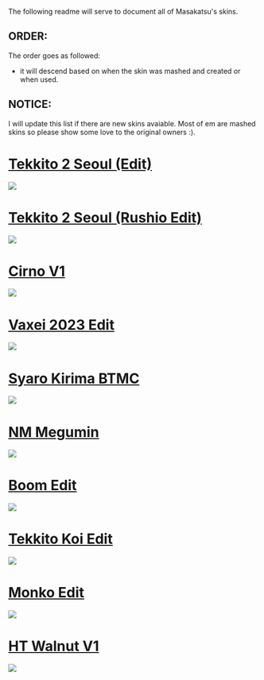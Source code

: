 The following readme will serve to document all of Masakatsu's skins.

## ORDER: 
The order goes as followed: 
- it will descend based on when the skin was mashed and created or when used.

## NOTICE:
I will update this list if there are new skins avaiable. Most of em are mashed skins so please show some love to the original owners :).

# [Tekkito 2 Seoul (Edit)](https://cdn.discordapp.com/attachments/749686438341247147/1171985527013118114/tekkito2_Seoul_Edit.osk?ex=6604c894&is=65f25394&hm=6c4f96197487a7c5ba9c142a7240c126f4b2424e03d315a0088f64aaa7ea9bee&)
![](https://cdn.discordapp.com/attachments/749686438341247147/1171984645106176010/screenshot039.jpg?ex=6604c7c1&is=65f252c1&hm=0d52a0e5d57dbedfd56ae3bd92794a25cb8fb6c3078c9e8d2f9eefac03e851c8&)

# [Tekkito 2 Seoul (Rushio Edit)](https://cdn.discordapp.com/attachments/749686438341247147/1171985527348678738/tekkito2_Seoul_Rushio_Edit.osk?ex=6604c894&is=65f25394&hm=6f387c9cd3b66f60b76d7a7fbcec3dfd1bfd50a0ec64223d559f44c7dfc261c0&)
![](https://cdn.discordapp.com/attachments/749686438341247147/1171984645106176010/screenshot039.jpg?ex=6604c7c1&is=65f252c1&hm=0d52a0e5d57dbedfd56ae3bd92794a25cb8fb6c3078c9e8d2f9eefac03e851c8&)

# [Cirno V1](https://cdn.discordapp.com/attachments/749686438341247147/1172240220008226826/Cirno-V1.0.osk?ex=6605b5c7&is=65f340c7&hm=3c4d3deeebc8e06875dce92d19b9c9b4ae84bde621a7144b63f0954f792b59f2&)
![](https://cdn.discordapp.com/attachments/749686438341247147/1172239794512875570/image.png?ex=6605b562&is=65f34062&hm=31c0092688fbad5a4fb025c6f6c6adfb405288b3dd78cbb3f830fe11696fff1b&)

# [Vaxei 2023 Edit](https://cdn.discordapp.com/attachments/749686438341247147/1181353523892473866/Vaxei_2023_Edit.osk?ex=6601f334&is=65ef7e34&hm=0d4a9ee32fdc76a6ea914690c6d31d51e87fe0050521e382d8445eb50cacb4da&)
![](https://cdn.discordapp.com/attachments/749686438341247147/1181353523892473866/Vaxei_2023_Edit.osk?ex=6601f334&is=65ef7e34&hm=0d4a9ee32fdc76a6ea914690c6d31d51e87fe0050521e382d8445eb50cacb4da&)

# [Syaro Kirima BTMC](https://cdn.discordapp.com/attachments/749686438341247147/1171991015075352677/-_Syaro_Kirima_BTMC_-.osk?ex=6604cdb0&is=65f258b0&hm=a90ad13bb88de0371294b2fe55f0e4d230a1aa47fb269dde044410d119301c84&)
![](https://cdn.discordapp.com/attachments/749686438341247147/1171990973203632198/screenshot042.jpg?ex=6604cda6&is=65f258a6&hm=b7aadbd463182112e43e00e48724c35fd510895e2a5434b17cc5953913bdf563&)

# [NM Megumin](https://cdn.discordapp.com/attachments/749686438341247147/1171995101904519198/NMMegumin.osk?ex=6604d17e&is=65f25c7e&hm=f1b2f7f805540297707c47128ef75eeec3b00887ca1a95db6bdb626c0e2033e8&)
![](https://cdn.discordapp.com/attachments/749686438341247147/1171994977644068905/screenshot044.jpg?ex=6604d161&is=65f25c61&hm=8e08ddfdb1e09e2d725831d5bfe525282be0675487122546700b91ba56975aed&)

# [Boom Edit](https://cdn.discordapp.com/attachments/749686438341247147/1171988817222303814/boom_edit.osk?ex=6604cba4&is=65f256a4&hm=e46f99048bb1a22020d0cb954971b2b8a58a39e21b8e2fa26d2a459be9004fb1&)
![](https://cdn.discordapp.com/attachments/749686438341247147/1171987400013135983/screenshot041.jpg?ex=6604ca52&is=65f25552&hm=f522618fee8ed8b54337734cacc5901e6e34f0e6ba99423b4274bb8cbd8195f0&)

# [Tekkito Koi Edit](https://cdn.discordapp.com/attachments/749686438341247147/1171986220591628410/Tekkito_Koi_Edit.osk?ex=6604c939&is=65f25439&hm=27fd439c20b8c7e203aa0ca71f86b9fa165480cf8f8481de796adc49fc612df6&)
![](https://cdn.discordapp.com/attachments/749686438341247147/1171986536972161065/screenshot040.jpg?ex=6604c984&is=65f25484&hm=5e357e97c4cbdebefde436c1be71558cb1bd921a95718ef9412ae1453cfbc05b&)

# [Monko Edit](https://cdn.discordapp.com/attachments/749686438341247147/1172243590542540872/MonkoEdit.osk?ex=6605b8eb&is=65f343eb&hm=3163be263cf723b5347e66786e3e7f705bed665629bfd96ce4e0d0caf3be5db6&)
![](https://cdn.discordapp.com/attachments/749686438341247147/1172243552831541328/screenshot048.jpg?ex=6605b8e2&is=65f343e2&hm=eff8ec733880dea98cd6ab6a27d64f4171cb7ebb307fa63542fbdb0e1b97ac0c&)

# [HT Walnut V1](https://cdn.discordapp.com/attachments/749686438341247147/1172237915519197236/-_HT_Walnut_1.0_clrs.osk?ex=6605b3a2&is=65f33ea2&hm=b3464c2a403e8dfd6acff529b650c98e8c10a524c605da5ae1c1aeba368d886b&)
![](https://cdn.discordapp.com/attachments/749686438341247147/1172237975535489055/image.png?ex=6605b3b0&is=65f33eb0&hm=e071af03d8188f9bb1ab4ae7b36d3c4c17f749e0bef56da7b4472c88eed51673&)
